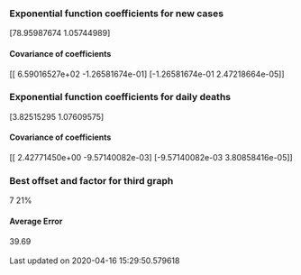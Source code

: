 <h3>Exponential function coefficients for new cases</h3>
[78.95987674  1.05744989]
<h4>Covariance of coefficients</h4>
[[ 6.59016527e+02 -1.26581674e-01]
 [-1.26581674e-01  2.47218664e-05]]
<h3>Exponential function coefficients for daily deaths</h3>
[3.82515295 1.07609575]
<h4>Covariance of coefficients</h4>
[[ 2.42771450e+00 -9.57140082e-03]
 [-9.57140082e-03  3.80858416e-05]] <br/>
<h3>Best offset and factor for third graph</h3>
7 21%
<h4>Average Error</h4>
39.69
<br /><br />Last updated on 2020-04-16 15:29:50.579618
